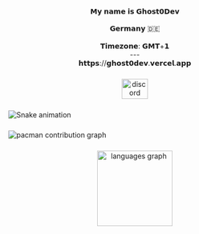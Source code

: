 <br clear="both">

<p align="center">𝗠𝘆 𝗻𝗮𝗺𝗲 𝗶𝘀 𝗚𝗵𝗼𝘀𝘁𝟬𝗗𝗲𝘃<br><br>𝗚𝗲𝗿𝗺𝗮𝗻𝘆 🇩🇪<br><br>𝗧𝗶𝗺𝗲𝘇𝗼𝗻𝗲: 𝗚𝗠𝗧+𝟭<br>---<br>𝗵𝘁𝘁𝗽𝘀://𝗴𝗵𝗼𝘀𝘁𝟬𝗱𝗲𝘃.𝘃𝗲𝗿𝗰𝗲𝗹.𝗮𝗽𝗽</p>

###

<div align="center">
  <img src="https://raw.githubusercontent.com/maurodesouza/profile-readme-generator/master/src/assets/icons/social/discord/default.svg" width="52" height="40" alt="discord logo"  />
</div>

###

<img src="https://raw.githubusercontent.com/Ghost/Ghost/output/snake.svg" alt="Snake animation" />

###

<picture>
  <source media="(prefers-color-scheme: dark)" srcset="https://raw.githubusercontent.com/Ghost/Ghost/output/pacman-contribution-graph-dark.svg">
  <source media="(prefers-color-scheme: light)" srcset="https://raw.githubusercontent.com/Ghost/Ghost/output/pacman-contribution-graph.svg">
  <img alt="pacman contribution graph" src="https://raw.githubusercontent.com/Ghost/Ghost/output/pacman-contribution-graph.svg">
</picture>

###

<div align="center">
  <img src="https://github-readme-stats.vercel.app/api/top-langs?username=Ghost&locale=en&hide_title=false&layout=compact&card_width=320&langs_count=5&theme=dracula&hide_border=false&order=2" height="150" alt="languages graph"  />
</div>

###
